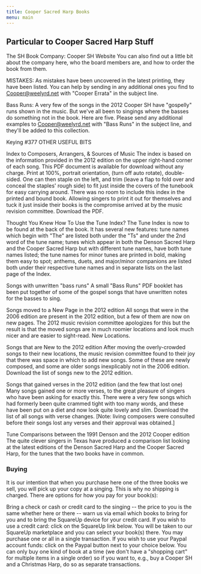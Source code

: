 ```yaml
---
title: Cooper Sacred Harp Books
menu: main
---
```


## Particular to Cooper Sacred Harp Stuff
The SH Book Company:  Cooper SH Website You can also find out a little bit about the company here, who the board members are, and how to order the book from them.

MISTAKES: As mistakes have been uncovered in the latest printing, they have been listed. You can help by sending in any additional ones you find to Cooper@weelyrd.net with "Cooper Errata" in the subject line.


Bass Runs: A very few of the songs in the 2012 Cooper SH have "gospelly" runs shown in the music. But we've all been to singings where the basses do something not in the book. Here are five. Please send any additional examples to Cooper@weelyrd.net with "Bass Runs" in the subject line, and they'll be added to this collection.

Keying #377
OTHER USEFUL BITS

Index to Composers, Arrangers, & Sources of Music
The index is based on the information provided in the 2012 edition on the upper right-hand corner of each song. This PDF document is available for download without any charge. Print at 100%, portrait orientation, (turn off auto rotate), double-sided. One can then staple on the left, and trim (leave a flap to fold over and conceal the staples' rough side) to fit just inside the covers of the tunebook for easy carrying around. There was no room to include this index in the printed and bound book. Allowing singers to print it out for themselves and tuck it just inside their books is the compromise arrived at by the music revision committee. Download the PDF.

Thought You Knew How To Use the Tune Index?
The Tune Index  is now to be found at the back of the book.  It has several new features: tune names which begin with "The" are listed both under the "Ts" and under the 2nd word of the tune name; tunes which appear in both the Denson Sacred Harp and the Cooper Sacred Harp but with different tune names, have both tune names listed; the tune names for minor tunes are printed in bold, making them easy to spot; anthems, duets, and major/minor companions are listed both under their respective tune names and in separate lists on the last page of the Index.

Songs with unwritten "bass runs"
A small "Bass Runs" PDF booklet has been put together of some of the gospel songs that have unwritten notes for the basses to sing.

Songs moved to a New Page in the 2012 edition
All songs that were in the 2006 edition are present in the 2012 edition, but a few of them are now on new pages. The 2012 music revision committee apologizes for this but the result is that the moved songs are in much roomier locations and look much nicer and are easier to sight-read.  New Locations.

Songs that are New to the 2012 edition
After moving the overly-crowded songs to their new locations, the music revision committee found to their joy that there was space in which to add new songs. Some of these are newly composed, and some are older songs inexplicably not in the 2006 edition. Download the list of songs new to the 2012 edition.

Songs that gained verses in the 2012 edition (and the few that lost one)
Many songs gained one or more verses, to the great pleasure of singers who have been asking for exactly this. There were a very few songs which had formerly been quite crammed tight with too many words, and these have been put on a diet and now look quite lovely and slim. Download the list of all songs with verse changes. [Note: living composers were consulted before their songs lost any verses and their approval was obtained.]

Tune Comparisons between the 1991 Denson and the 2012 Cooper edition
The quite clever singers in Texas have produced a comparison list looking at the latest editions of the Denson Sacred Harp and the Cooper Sacred Harp, for the tunes that the two books have in common.

### Buying
It is our intention that when you purchase here one of the three books we sell, you will pick up your copy at a singing. This is why no shipping is charged. There are options for how you pay for your book(s):

Bring a check or cash or credit card to the singing -- the price to you is the same whether here or there -- warn us via email which books to bring for you and to bring the SquareUp device for your credit card.
If you wish to use a credit card: click on the SquareUp link below. You will be taken to our SquareUp marketplace and you can select your book(s) there. You may purchase one or all in a single transaction.
If you wish to use your Paypal account funds: click on the Paypal button next to your choice below. You can only buy one kind of book at a time (we don't have a "shopping cart" for multiple items in a single order) so if you want to, e.g., buy a Cooper SH and a Christmas Harp, do so as separate transactions.